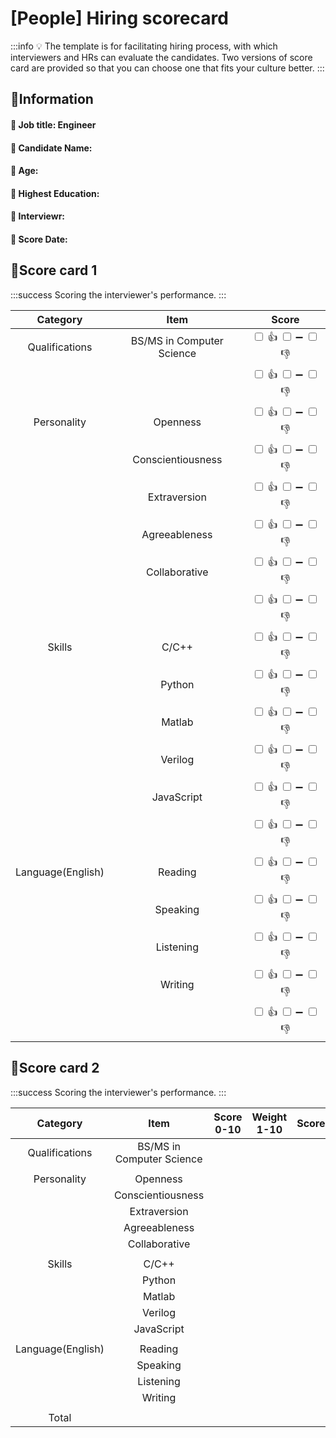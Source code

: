 # [People] Hiring scorecard

:::info
:bulb: The template is for facilitating hiring process, with which interviewers and HRs can evaluate the candidates. Two versions of score card are provided so that you can choose one that fits your culture better.
:::

## :book:Information

#### :small_blue_diamond: Job title: Engineer
#### :small_blue_diamond: Candidate Name:
#### :small_blue_diamond: Age:
#### :small_blue_diamond: Highest Education:
#### :small_blue_diamond: Interviewr:
#### :small_blue_diamond: Score Date:

## :pencil:Score card 1

:::success
Scoring the interviewer's performance. 
:::

|    **Category**   	|          **Item**         	|                                                                **Score**                                                                	|
|:-----------------:	|:-------------------------:	|:---------------------------------------------------------------------------------------------------------------------------------------:	|
|   Qualifications  	| BS/MS in Computer Science 	| <input type="checkbox" enable/> :+1: <input   type="checkbox" enable/> :heavy_minus_sign: <input   type="checkbox" enable/> :-1:  	|
|                   	|                           	| <input type="checkbox" enable/> :+1: <input   type="checkbox" enable/> :heavy_minus_sign: <input   type="checkbox" enable/> :-1:  	|
|    Personality    	|          Openness         	| <input type="checkbox" enable/> :+1: <input   type="checkbox" enable/> :heavy_minus_sign: <input   type="checkbox" enable/> :-1:  	|
|                   	|     Conscientiousness     	| <input type="checkbox" enable/> :+1: <input   type="checkbox" enable/> :heavy_minus_sign: <input   type="checkbox" enable/> :-1:  	|
|                   	|        Extraversion       	| <input type="checkbox" enable/> :+1: <input   type="checkbox" enable/> :heavy_minus_sign: <input   type="checkbox" enable/> :-1:  	|
|                   	|       Agreeableness       	| <input type="checkbox" enable/> :+1: <input   type="checkbox" enable/> :heavy_minus_sign: <input   type="checkbox" enable/> :-1:  	|
|                   	|       Collaborative       	| <input type="checkbox" enable/> :+1: <input   type="checkbox" enable/> :heavy_minus_sign: <input   type="checkbox" enable/> :-1:  	|
|                   	|                           	| <input type="checkbox" enable/> :+1: <input   type="checkbox" enable/> :heavy_minus_sign: <input   type="checkbox" enable/> :-1:  	|
|       Skills      	|           C/C++           	| <input type="checkbox" enable/> :+1: <input   type="checkbox" enable/> :heavy_minus_sign: <input   type="checkbox" enable/> :-1:  	|
|                   	|           Python          	| <input type="checkbox" enable/> :+1: <input   type="checkbox" enable/> :heavy_minus_sign: <input   type="checkbox" enable/> :-1:  	|
|                   	|           Matlab          	| <input type="checkbox" enable/> :+1: <input   type="checkbox" enable/> :heavy_minus_sign: <input   type="checkbox" enable/> :-1:  	|
|                   	|          Verilog          	| <input type="checkbox" enable/> :+1: <input   type="checkbox" enable/> :heavy_minus_sign: <input   type="checkbox" enable/> :-1:  	|
|                   	|         JavaScript        	| <input type="checkbox" enable/> :+1: <input   type="checkbox" enable/> :heavy_minus_sign: <input   type="checkbox" enable/> :-1:  	|
|                   	|                           	| <input type="checkbox" enable/> :+1: <input   type="checkbox" enable/> :heavy_minus_sign: <input   type="checkbox" enable/> :-1:  	|
| Language(English) 	|          Reading          	| <input type="checkbox" enable/> :+1: <input   type="checkbox" enable/> :heavy_minus_sign: <input   type="checkbox" enable/> :-1:  	|
|                   	|          Speaking         	| <input type="checkbox" enable/> :+1: <input   type="checkbox" enable/> :heavy_minus_sign: <input   type="checkbox" enable/> :-1:  	|
|                   	|         Listening         	| <input type="checkbox" enable/> :+1: <input   type="checkbox" enable/> :heavy_minus_sign: <input   type="checkbox" enable/> :-1:  	|
|                   	|          Writing          	| <input type="checkbox" enable/> :+1: <input   type="checkbox" enable/> :heavy_minus_sign: <input   type="checkbox" enable/> :-1:  	|
|                   	|                           	| <input type="checkbox" enable/> :+1: <input   type="checkbox" enable/> :heavy_minus_sign: <input   type="checkbox" enable/> :-1:  	|

## :pencil:Score card 2

:::success
Scoring the interviewer's performance. 
:::

|    **Category**   |          **Item**         | **Score 0-10** | **Weight 1-10** | **Score** |
|:-----------------:|:-------------------------:|:--------------:|:---------------:|:---------:|
|   Qualifications  | BS/MS in Computer Science |                |                 |           |
|                   |                           |                |                 |           |
|    Personality    |          Openness         |                |                 |           |
|                   |     Conscientiousness     |                |                 |           |
|                   |        Extraversion       |                |                 |           |
|                   |       Agreeableness       |                |                 |           |
|                   |       Collaborative       |                |                 |           |
|                   |                           |                |                 |           |
|       Skills      |           C/C++           |                |                 |           |
|                   |           Python          |                |                 |           |
|                   |           Matlab          |                |                 |           |
|                   |          Verilog          |                |                 |           |
|                   |         JavaScript        |                |                 |           |
|                   |                           |                |                 |           |
| Language(English) |          Reading          |                |                 |           |
|                   |          Speaking         |                |                 |           |
|                   |         Listening         |                |                 |           |
|                   |          Writing          |                |                 |           |
|                   |                           |                |                 |           |
|       Total       |                           |                |                 |           |